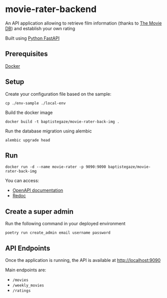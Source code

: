 # movie-rater-backend
An API application allowing to retrieve film information (thanks to [The Movie DB](https://www.themoviedb.org/)) and establish your own rating

Built using [Python FastAPI](https://fastapi.tiangolo.com)

## Prerequisites

[Docker](https://www.docker.com/get-started)

## Setup

Create your configuration file based on the sample:

`cp ./env-sample ./local-env`

Build the docker image

`docker build -t baptistegaze/movie-rater-back-img .`

Run the database migration using alembic

`alembic upgrade head`

## Run

`docker run -d --name movie-rater -p 9090:9090 baptistegaze/movie-rater-back-img`

You can access:
- [OpenAPI documentation](http://localhost:9090/docs)
- [Redoc](http://localhost:9090/redoc)

## Create a super admin

Run the following command in your deployed environment

`poetry run create_admin email username password`

## API Endpoints

Once the application is running, the API is available at [http://localhost:9090](http://localhost:9090)

Main endpoints are:

- `/movies`
- `/weekly_movies`
- `/ratings`